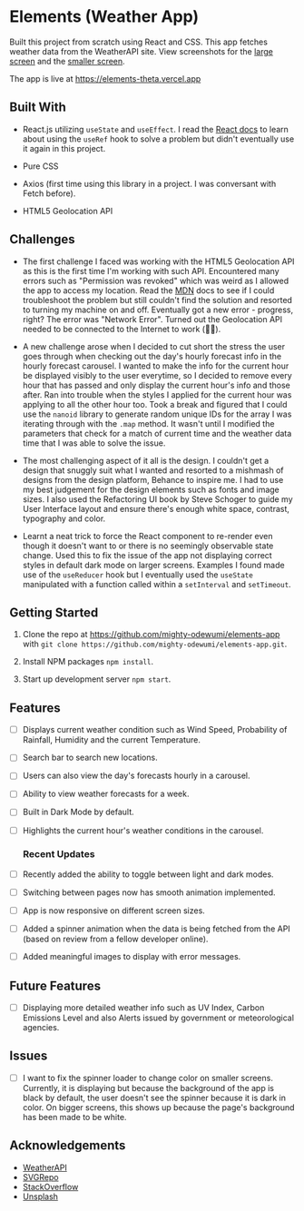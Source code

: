 # Elements (Weather App) 

Built this project from scratch using React and CSS. This app fetches weather data from the WeatherAPI site. View screenshots for the [large screen](src/assets/screenshot3.png) and the [smaller screen](src/assets/screenshot4.png).

The app is live at https://elements-theta.vercel.app

## Built With

* React.js utilizing ```useState``` and ```useEffect```. I read the [React docs](www.reactjs.org) to learn about using the ```useRef``` hook to solve a problem but didn't eventually use it again in this project.  

* Pure CSS
  
* Axios (first time using this library in a project. I was conversant with Fetch before).

* HTML5 Geolocation API

## Challenges

* The first challenge I faced was working with the HTML5 Geolocation API as this is the first time I'm working with such API. Encountered many errors such as "Permission was revoked" which was weird as I allowed the app to access my location. Read the [MDN](www.developer.mozilla.org) docs to see if I could troubleshoot the problem but still couldn't find the solution and resorted to turning my machine on and off. Eventually got a new error - progress, right? The error was "Network Error". Turned out the Geolocation API needed to be connected to the Internet to work (🤦‍♂️). 
  
* A new challenge arose when I decided to cut short the stress the user goes through when checking out the day's hourly forecast info in the hourly forecast carousel. I wanted to make the info for the current hour be displayed visibly to the user everytime, so I decided to remove every hour that has passed and only display the current hour's info and those after. Ran into trouble when the styles I applied for the current hour was applying to all the other hour too. Took a break and figured that I could use the `nanoid` library to generate random unique IDs for the array I was iterating through with the `.map` method. It wasn't until I modified the parameters that check for a match of current time and the weather data time that I was able to solve the issue.

* The most challenging aspect of it all is the design. I couldn't get a design that snuggly suit what I wanted and resorted to a mishmash of designs from the design platform, Behance to inspire me. I had to use my best judgement for the design elements such as fonts and image sizes. I also used the Refactoring UI book by Steve Schoger to guide my User Interface layout and ensure there's enough white space, contrast, typography and color.
  
* Learnt a neat trick to force the React component to re-render even though it doesn't want to or there is no seemingly observable state change. Used this to fix the issue of the app not displaying correct styles in default dark mode on larger screens. Examples I found made use of the ```useReducer``` hook but I eventually used the ```useState``` manipulated with a function called within a ```setInterval``` and ```setTimeout```.

## Getting Started

1. Clone the repo at https://github.com/mighty-odewumi/elements-app with ```git clone https://github.com/mighty-odewumi/elements-app.git```.
 
2. Install NPM packages ```npm install```.
 
3. Start up development server ```npm start```.

## Features

- [ ] Displays current weather condition such as Wind Speed, Probability of Rainfall, Humidity and the current Temperature.
- [ ] Search bar to search new locations.
- [ ] Users can also view the day's forecasts hourly in a carousel.
- [ ] Ability to view weather forecasts for a week.
- [ ] Built in Dark Mode by default.
- [ ] Highlights the current hour's weather conditions in the carousel.
  
  ### Recent Updates

- [ ] Recently added the ability to toggle between light and dark modes.
- [ ] Switching between pages now has smooth animation implemented.
- [ ] App is now responsive on different screen sizes.
- [ ] Added a spinner animation when the data is being fetched from the API (based on review from a fellow developer online).
- [ ] Added meaningful images to display with error messages.
  
## Future Features

- [ ] Displaying more detailed weather info such as UV Index, Carbon Emissions Level and also Alerts issued by government or meteorological agencies.

## Issues
- [ ] I want to fix the spinner loader to change color on smaller screens. Currently, it is displaying but because the background of the app is black by default, the user doesn't see the spinner because it is dark in color. On bigger screens, this shows up because the page's background has been made to be white.


## Acknowledgements

* [WeatherAPI](www.weatherapi.com)
* [SVGRepo](www.svgrepo.com)
* [StackOverflow](www.stackoverflow.com)
* [Unsplash](www.unsplash.com)
